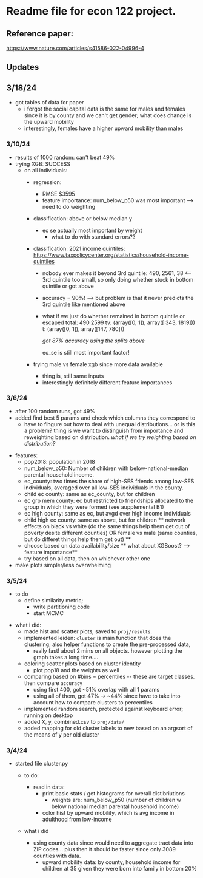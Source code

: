# Readme file for econ 122 project.

## Reference paper: 
https://www.nature.com/articles/s41586-022-04996-4

## Updates

## 3/18/24
* got tables of data for paper
    - i forgot the social capital data is the same for males and females since it is by county and we can't get gender; what does change is the upward mobility
    - interestingly, females have a higher upward mobility than males

### 3/10/24
* results of 1000 random: can't beat 49%
* trying XGB: SUCCESS
    - on all individuals:
        - regression:
            - RMSE $3595
            - feature importance: num_below_p50 was most important --> need to do weighting
        - classification: above or below median y
            - ec se actually most important by weight
                - what to do with standard errors??
        - classification: 2021 income quintiles: https://www.taxpolicycenter.org/statistics/household-income-quintiles
            -  nobody ever makes it beyond 3rd quintile:
                490, 2561, 38 <-- 3rd quintile too small, so only doing whether stuck in bottom quintile or got above
            - accuracy = 90%! --> but problem is that it never predicts the 3rd quintile like mentioned above
            - what if we just do whether remained in bottom quintile or escaped
                total: 490 2599
                tv: (array([0, 1]), array([ 343, 1819]))
                t: (array([0, 1]), array([147, 780]))

                *got 87% accuracy using the splits above*

                ec_se is still most important factor!

        - trying male vs female xgb since more data available
            - thing is, still same inputs
            - interestingly definitely different feature importances             

### 3/6/24
* after 100 random runs, got 49%
* added find best 5 params and check which columns they correspond to
    - have to fihgure out how to deal with unequal distributions... or is this a problem? thing is we want to distinguish from importance and reweighting based on distribution. *what if we try weighting based on distribution?*
- features:
    - pop2018: population in 2018
    - num_below_p50: Number of children with below-national-median parental household income. 
    - ec_county: two times the share of high-SES friends among low-SES individuals, averaged over all low-SES individuals in the county. 
    - child ec county: same as ec_county, but for children
    - ec grp mem county: ec but restricted to friendships allocated to the group in which they were formed (see aupplemental B1)
    - ec high county: same as ec, but avgd over high income individuals
    - child high ec county: same as above, but for children
** network effects on black vs white (do the same things help them get out of poverty desite different counties) OR female vs male (same counties, but do differet things help them get out) **
    - choose based on data availability/size
** what about XGBoost? --> feature importance**
    - try based on all data, then on whichever other one
- make plots simpler/less overwhelming

### 3/5/24
- to do
    - define similarity metric; 
        - write partitioning code
        - start MCMC
* what i did:
    - made hist and scatter plots, saved to ```proj/results```.
    - implemented leiden: ```cluster``` is main function that does the clustering; also helper functions to create the pre-processed data, 
        - really fast! about 2 mins on all objects. however plotting the graph takes a long time....
    - coloring scatter plots based on cluster identity
        - plot pop18 and the weights as well
    - comparing based on #bins = percentiles -- these are target classes. then compare `accuracy`
        - using first 400, got ~51% overlap with all 1 params
        - using all of them, got 47% -> ~44% since have to take into account how to compare clusters to percentiles
    - implemented random search, protected against keyboard error; running on desktop
    - added X, y, combined.csv to ```proj/data/```
    - added mapping for old cluster labels to new based on an argsort of the means of y per old cluster



### 3/4/24
* started file cluster.py
    - to do: 
        - read in data: 
            - print basic stats / get histograms for overall distibriutions
                - weights are: num_below_p50 (number of children w below national median parental household income)
            - color hist by upward mobility, which is avg income in adulthood from low-income

        

    - what i did
        - using county data since would need to aggregate tract data into ZIP codes... plus then it should be faster since only 3089 counties with data.
            - upward mobility data: by county, household income for children at 35 given they were born into family in bottom 20%

